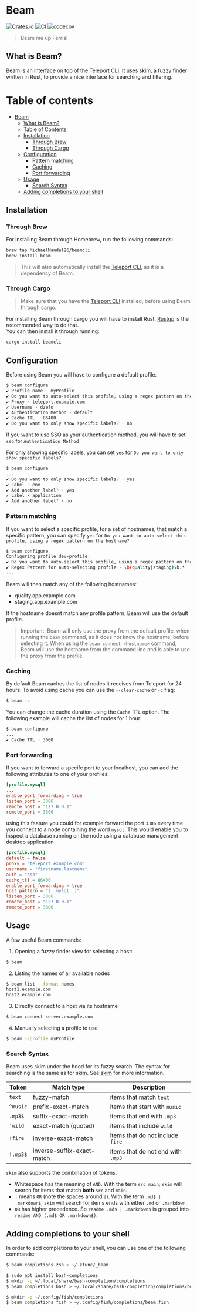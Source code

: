 # Beam
[![Crates.io](https://img.shields.io/crates/v/beamcli)](https://crates.io/crates/beamcli)
[![CI](https://github.com/MichaelMandel26/beam/actions/workflows/main.yml/badge.svg)](https://github.com/MichaelMandel26/beam/actions/workflows/main.yml)
[![codecov](https://codecov.io/gh/MichaelMandel26/beam/branch/main/graph/badge.svg?token=QAYMC9JTCZ)](https://codecov.io/gh/MichaelMandel26/beam)

> Beam me up Ferris!

## What is Beam?

Beam is an interface on top of the Teleport CLI. It uses skim, a fuzzy finder written in Rust, to provide a nice interface for searching and filtering.

# Table of contents

- [Beam](#beam)
  - [What is Beam?](#what-is-beam)
  - [Table of Contents](#table-of-contents)
  - [Installation](#installation)
    - [Through Brew](#through-brew)
    - [Through Cargo](#through-cargo)
  - [Configuration](#configuration)
    - [Pattern matching](#pattern-matching)
    - [Caching](#caching)
    - [Port forwarding](#port-forwarding)
  - [Usage](#usage)
    - [Search Syntax](#search-syntax)
  - [Adding completions to your shell](#adding-completions-to-your-shell)



## Installation

### Through Brew

For installing Beam through Homebrew, run the following commands:

```bash
brew tap MichaelMandel26/beamcli
brew install beam
```

> This will also automatically install the [Teleport CLI](https://goteleport.com/docs/installation/), as it is a dependency of Beam.

### Through Cargo

> Make sure that you have the [Teleport CLI](https://goteleport.com/docs/installation/) installed, before using Beam through cargo.

For installing Beam through cargo you will have to install Rust. [Rustup](https://rustup.rs/) is the recommended way to do that.  
You can then install it through running:

```bash
cargo install beamcli
```

## Configuration

Before using Beam you will have to configure a default profile.

```bash
$ beam configure
✔ Profile name · myProfile
✔ Do you want to auto-select this profile, using a regex pattern on the hostname? · no
✔ Proxy · teleport.example.com
✔ Username · dzefo
✔ Authentication Method · default
✔ Cache TTL · 86400
✔ Do you want to only show specific labels? · no
```

If you want to use SSO as your authentication method, you will have to set `sso` for `Authentication Method`

For only showing specific labels, you can set `yes` for `Do you want to only show specific labels?`
```bash
$ beam configure
...
✔ Do you want to only show specific labels? · yes
✔ Label · env
✔ Add another label? · yes
✔ Label · application
✔ Add another label? · no
```

### Pattern matching

If you want to select a specific profile, for a set of hostnames, that match a specific pattern, you can specify `yes` for `Do you want to auto-select this profile, using a regex pattern on the hostname?`

```bash
$ beam configure
Configuring profile dev-profile:
✔ Do you want to auto-select this profile, using a regex pattern on the hostname? · yes
✔ Regex Pattern for auto-selecting profile · \b(quality|staging)\b.*
...
```

Beam will then match any of the following hostnames:
- quality.app.example.com
- staging.app.example.com

If the hostname doesnt match any profile pattern, Beam will use the default profile.

> Important: Beam will only use the proxy from the default profile, when running the `beam` command, as it does not know the hostname, before selecting it. When using the `beam connect <hostname>` command, Beam will use the hostname from the command line and is able to use the proxy from the profile.

### Caching

By default Beam caches the list of nodes it receives from Teleport for 24 hours. To avoid using cache you can use the `--clear-cache` or `-c` flag:
```bash
$ beam -c
```
You can change the cache duration using the `Cache TTL` option.
The following example will cache the list of nodes for 1 hour:
```bash
$ beam configure
...
✔ Cache TTL · 3600
```

### Port forwarding

If you want to forward a specifc port to your localhost, you can add the following attributes to one of your profiles. 

```toml
[profile.mysql]
...
enable_port_forwarding = true
listen_port = 3306
remote_host = "127.0.0.1"
remote_port = 3306
```

using this feature you could for example forward the port `3306` every time you connect to a node containing the word `mysql`. This would enable you to inspect a database running on the node using a database management desktop application

```toml
[profile.mysql]
default = false
proxy = "teleport.example.com"
username = "firstname.lastname"
auth = "sso"
cache_ttl = 86400
enable_port_forwarding = true
host_pattern = "(._mysql._)"
listen_port = 3306
remote_host = "127.0.0.1"
remote_port = 3306
```

## Usage

A few useful Beam commands:

1. Opening a fuzzy finder view for selecting a host:
```bash
$ beam
```
2. Listing the names of all available nodes
```bash
$ beam list --format names
host1.example.com
host2.example.com
```
3. Directly connect to a host via its hostname
```bash
$ beam connect server.example.com
```
4. Manually selecting a profile to use
```bash
$ beam --profile myProfile
```
### Search Syntax

Beam uses skim under the hood for its fuzzy search. The syntax for searching is the same as for skim.
See [skim](https://github.com/lotabout/skim) for more information.

| Token    | Match type                 | Description                       |
|----------|----------------------------|-----------------------------------|
| `text`   | fuzzy-match                | items that match `text`           |
| `^music` | prefix-exact-match         | items that start with `music`     |
| `.mp3$`  | suffix-exact-match         | items that end with `.mp3`        |
| `'wild`  | exact-match (quoted)       | items that include `wild`         |
| `!fire`  | inverse-exact-match        | items that do not include `fire`  |
| `!.mp3$` | inverse-suffix-exact-match | items that do not end with `.mp3` |

`skim` also supports the combination of tokens.

- Whitespace has the meaning of `AND`. With the term `src main`, `skim` will search
    for items that match **both** `src` and `main`.
- ` | ` means `OR` (note the spaces around `|`). With the term `.md$ |
    .markdown$`, `skim` will search for items ends with either `.md` or
    `.markdown`.
- `OR` has higher precedence. So `readme .md$ | .markdown$` is grouped into
    `readme AND (.md$ OR .markdown$)`.

## Adding completions to your shell

In order to add completions to your shell, you can use one of the following commands:

```bash
$ beam completions zsh > ~/.zfunc/_beam
```

```bash
$ sudo apt install bash-completions
$ mkdir -p ~/.local/share/bash-completion/completions
$ beam completions bash > ~/.local/share/bash-completion/completions/beam
```

```bash
$ mkdir -p ~/.config/fish/completions
$ beam completions fish > ~/.config/fish/completions/beam.fish
```

